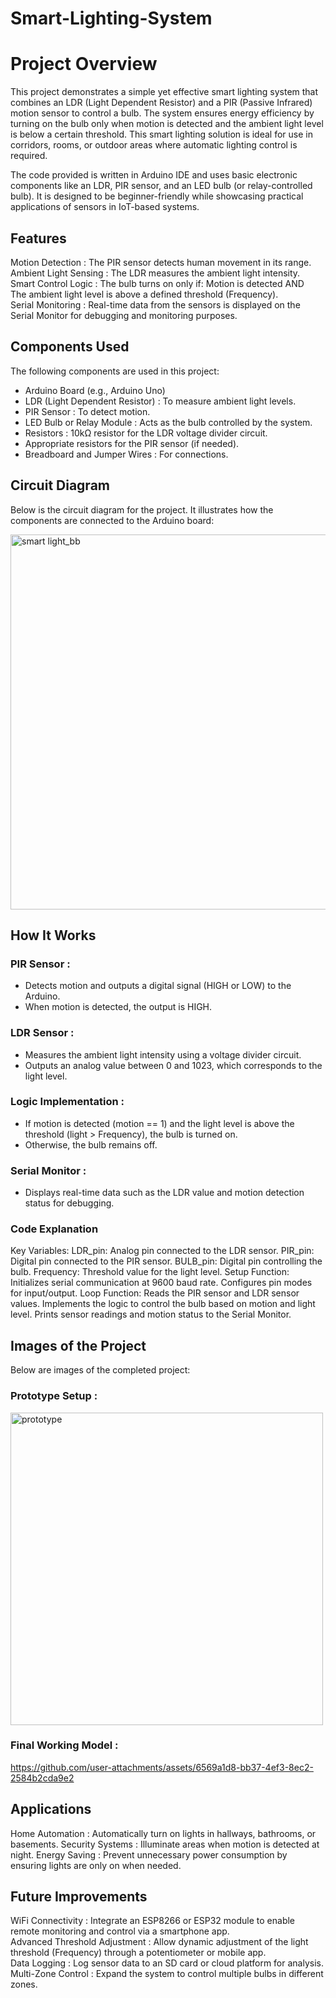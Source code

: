 # Smart-Lighting-System
# Project Overview
This project demonstrates a simple yet effective smart lighting system that combines an LDR (Light Dependent Resistor) and a PIR (Passive Infrared) motion sensor to control a bulb. The system ensures energy efficiency by turning on the bulb only when motion is detected and the ambient light level is below a certain threshold. This smart lighting solution is ideal for use in corridors, rooms, or outdoor areas where automatic lighting control is required.

The code provided is written in Arduino IDE and uses basic electronic components like an LDR, PIR sensor, and an LED bulb (or relay-controlled bulb). It is designed to be beginner-friendly while showcasing practical applications of sensors in IoT-based systems.

## Features
Motion Detection : The PIR sensor detects human movement in its range.<br>
Ambient Light Sensing : The LDR measures the ambient light intensity.<br>
Smart Control Logic : 
The bulb turns on only if: Motion is detected AND<br>
The ambient light level is above a defined threshold (Frequency).<br>
Serial Monitoring : Real-time data from the sensors is displayed on the Serial Monitor for debugging and monitoring purposes.<br>

## Components Used
The following components are used in this project:<br>
   - Arduino Board (e.g., Arduino Uno)  
   - LDR (Light Dependent Resistor) : To measure ambient light levels.  
   - PIR Sensor : To detect motion.  
   - LED Bulb or Relay Module : Acts as the bulb controlled by the system.  
   - Resistors : 10kΩ resistor for the LDR voltage divider circuit.  
   - Appropriate resistors for the PIR sensor (if needed).
   - Breadboard and Jumper Wires : For connections.  

## Circuit Diagram
Below is the circuit diagram for the project. It illustrates how the components are connected to the Arduino board:

<img src="https://github.com/user-attachments/assets/2035545d-9944-47cb-b4a2-1354c304eeec" alt="smart light_bb" width="600">



## How It Works
### PIR Sensor :  
- Detects motion and outputs a digital signal (HIGH or LOW) to the Arduino.  
- When motion is detected, the output is HIGH.  
### LDR Sensor :  
- Measures the ambient light intensity using a voltage divider circuit.  
- Outputs an analog value between 0 and 1023, which corresponds to the light level.  
### Logic Implementation :  
- If motion is detected (motion == 1) and the light level is above the threshold (light > Frequency), the bulb is turned on.  
- Otherwise, the bulb remains off.  
### Serial Monitor :  
- Displays real-time data such as the LDR value and motion detection status for debugging.  
### Code Explanation  
Key Variables:
LDR_pin: Analog pin connected to the LDR sensor.
PIR_pin: Digital pin connected to the PIR sensor.
BULB_pin: Digital pin controlling the bulb.
Frequency: Threshold value for the light level.
Setup Function:
Initializes serial communication at 9600 baud rate.
Configures pin modes for input/output.
Loop Function:
Reads the PIR sensor and LDR sensor values.
Implements the logic to control the bulb based on motion and light level.
Prints sensor readings and motion status to the Serial Monitor.

## Images of the Project
Below are images of the completed project:

### Prototype Setup :

<img src="https://github.com/user-attachments/assets/ec92c6f8-87c4-452f-8f5b-003055ad1b3b" alt="prototype" width="500">



### Final Working Model :




https://github.com/user-attachments/assets/6569a1d8-bb37-4ef3-8ec2-2584b2cda9e2





## Applications
Home Automation : Automatically turn on lights in hallways, bathrooms, or basements.
Security Systems : Illuminate areas when motion is detected at night.
Energy Saving : Prevent unnecessary power consumption by ensuring lights are only on when needed.
## Future Improvements
WiFi Connectivity : Integrate an ESP8266 or ESP32 module to enable remote monitoring and control via a smartphone app.  
Advanced Threshold Adjustment : Allow dynamic adjustment of the light threshold (Frequency) through a potentiometer or mobile app.  
Data Logging : Log sensor data to an SD card or cloud platform for analysis.  
Multi-Zone Control : Expand the system to control multiple bulbs in different zones.  
